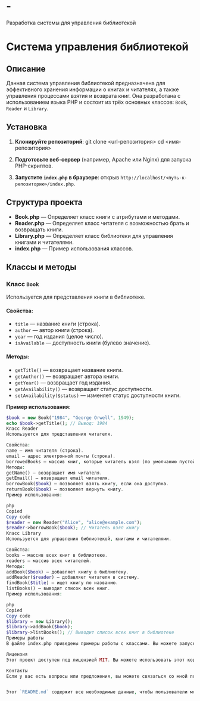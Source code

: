 # -
Разработка системы для управления библиотекой
# Система управления библиотекой

## Описание
Данная система управления библиотекой предназначена для эффективного хранения информации о книгах и читателях, а также управления процессами взятия и возврата книг. Она разработана с использованием языка PHP и состоит из трёх основных классов: `Book`, `Reader` и `Library`.

## Установка
1. **Клонируйте репозиторий**:
git clone <url-репозитория>
cd <имя-репозитория>


2. **Подготовьте веб-сервер** (например, Apache или Nginx) для запуска PHP-скриптов.

3. **Запустите `index.php` в браузере**: открыв `http://localhost/<путь-к-репозиторию>/index.php`.

## Структура проекта
- **Book.php** — Определяет класс книги с атрибутами и методами.
- **Reader.php** — Определяет класс читателя с возможностью брать и возвращать книги.
- **Library.php** — Определяет класс библиотеки для управления книгами и читателями.
- **index.php** — Пример использования классов.

## Классы и методы

### Класс `Book`
Используется для представления книги в библиотеке.

#### Свойства:
- `title` — название книги (строка).
- `author` — автор книги (строка).
- `year` — год издания (целое число).
- `isAvailable` — доступность книги (булево значение).

#### Методы:
- `getTitle()` — возвращает название книги.
- `getAuthor()` — возвращает автора книги.
- `getYear()` — возвращает год издания.
- `getAvailability()` — возвращает статус доступности.
- `setAvailability($status)` — изменяет статус доступности книги.

**Пример использования**:
```php
$book = new Book("1984", "George Orwell", 1949);
echo $book->getTitle(); // Вывод: 1984
Класс Reader
Используется для представления читателя.

Свойства:
name — имя читателя (строка).
email — адрес электронной почты (строка).
borrowedBooks — массив книг, которые читатель взял (по умолчанию пустой массив).
Методы:
getName() — возвращает имя читателя.
getEmail() — возвращает email читателя.
borrowBook($book) — позволяет взять книгу, если она доступна.
returnBook($book) — позволяет вернуть книгу.
Пример использования:

php
Copied
Copy code
$reader = new Reader("Alice", "alice@example.com");
$reader->borrowBook($book); // Читатель взял книгу
Класс Library
Используется для управления библиотекой, книгами и читателями.

Свойства:
books — массив всех книг в библиотеке.
readers — массив всех читателей.
Методы:
addBook($book) — добавляет книгу в библиотеку.
addReader($reader) — добавляет читателя в систему.
findBook($title) — ищет книгу по названию.
listBooks() — выводит список всех книг.
Пример использования:

php
Copied
Copy code
$library = new Library();
$library->addBook($book);
$library->listBooks(); // Выводит список всех книг в библиотеке
Примеры работы
В файле index.php приведены примеры работы с классами. Вы можете запускать этот файл в браузере, чтобы увидеть, как устроена работа системы.

Лицензия
Этот проект доступен под лицензией MIT. Вы можете использовать этот код в своих проектах, но оставляйте упоминание о оригинальном авторе.

Контакты
Если у вас есть вопросы или предложения, вы можете связаться со мной по электронной почте: ваш_email@example.com.


Этот `README.md` содержит все необходимые данные, чтобы пользователи могли понять, как работает система, как её установить и использовать, а также информацию о каждом из классов и их методах.
